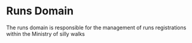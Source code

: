 # Runs Domain

The runs domain is responsible for the management of runs registrations within the Ministry of silly walks
